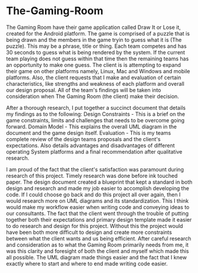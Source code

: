 # The-Gaming-Room
The Gaming Room have their game application called Draw It or Lose it, created for the Android platform. The game is comprised of a puzzle that is being drawn and the members in the game tryin to guess what it is (The puzzle). This may be a phrase, title or thing. Each team competes and has 30 seconds to guess what is being rendered by the system. If the current team playing does not guess within that time then the remaining teams has an opportunity to make one guess.
The client is is attempting to expand their game on other platforms namely, Linux, Mac and Windows and mobile platforms. Also, the client requests that I make and evaluation of certain characteristics, like strengths and weakness of each platform and overall our design proposal. All of the team's findings will be taken into consideration when The Gaming Room (the client) make their decision.

After a thorough research, I put together a succinct document that details my findings as to the following:
Design Constraints - This is a brief on the game constraints, limits and challenges that needs to be overcome going forward.
Domain Model - This explains the overall UML diagram in the document and the game design itself.
Evaluation - This is my teams complete review of the design teams proposals and the client's expectations. Also details advantages and disadvantages of different operating System platforms and a final recommendation after qualitative research.

I am proud of the fact that the client's satisfaction was paramount during research of this project. Timely research was done before ink touched paper. The design document created a blueprint that kept a standard in both design and research and made my job easier to accomplish developing the code.
If I could choose go back and do this project all over again, then I would research more on UML diagrams and its standardization. This I think would make my workflow easier when writing code and conveying ideas to our consultants. The fact that the client went through the trouble of putting together both their expectations and primary design template made it easier to do research and design for this project. Without this the project would have been both more difficult to design and create more constraints between what the client wants and us being efficient.
After careful research and consideration as to what the Gaming Room primarily needs from me, it was this clarity and foresight of both the client and myself which made this all possible. The UML diagram made things easier and the fact that I knew exactly where to start and where to end made writing code easier.
